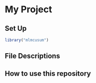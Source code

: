 My Project
================

## Set Up

``` r
library("mlmcusum")
```

## File Descriptions

## How to use this repository
